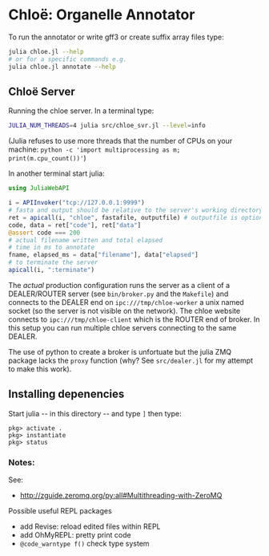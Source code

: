 # Chloë: Organelle Annotator

To run the annotator or write gff3 or create suffix array files type:

```bash
julia chloe.jl --help
# or for a specific commands e.g.
julia chloe.jl annotate --help
```

## Chloë Server

Running the chloe server. In a terminal type:

```bash
JULIA_NUM_THREADS=4 julia src/chloe_svr.jl --level=info
```
(Julia refuses to use more threads that the number of CPUs on your machine:
`python -c 'import multiprocessing as m; print(m.cpu_count())'`)

In another terminal start julia:

```julia
using JuliaWebAPI

i = APIInvoker("tcp://127.0.0.1:9999")
# fasta and output should be relative to the server's working directory, or specify absolute path names!
ret = apicall(i, "chloe", fastafile, outputfile) # outputfile is optional
code, data = ret["code"], ret["data"]
@assert code === 200
# actual filename written and total elapsed
# time in ms to annotate
fname, elapsed_ms = data["filename"], data["elapsed"]
# to terminate the server
apicall(i, ":terminate")
```

The *actual* production configuration runs
the server as a client of a DEALER/ROUTER server
(see `bin/broker.py` and the `Makefile`) and connects to the
DEALER end on `ipc:///tmp/chloe-worker` a unix named socket (so
the server is not visible on the network). The
chloe website connects to `ipc:///tmp/chloe-client` which
is the ROUTER end of broker. In this setup
you can run multiple chloe servers connecting
to the same DEALER.

The use of python to create a broker is
unfortuate but the julia ZMQ package lacks the `proxy` function 
(why? See `src/dealer.jl` for my attempt to make this work).

## Installing depenencies

Start julia -- in this directory -- and type `]` then type:

```
pkg> activate .
pkg> instantiate
pkg> status
```


### Notes:

See:

* http://zguide.zeromq.org/py:all#Multithreading-with-ZeroMQ

Possible useful REPL packages

* add Revise: reload edited files within REPL
* add OhMyREPL: pretty print code
* `@code_warntype f()` check type system

